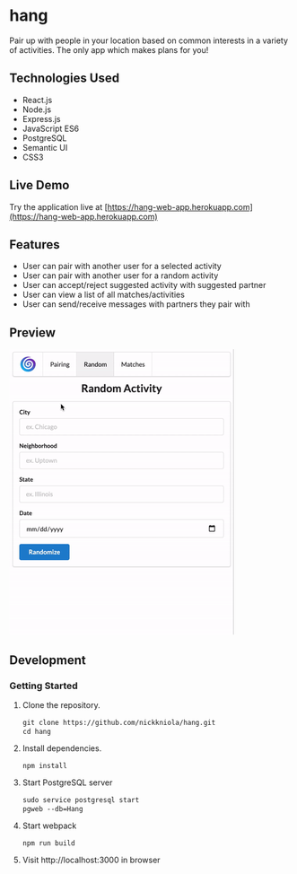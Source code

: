 # hang

Pair up with people in your location based on common interests in a variety of activities. The only app which makes plans for you!

## Technologies Used

- React.js
- Node.js
- Express.js
- JavaScript ES6
- PostgreSQL
- Semantic UI
- CSS3

## Live Demo

Try the application live at [https://hang-web-app.herokuapp.com](https://hang-web-app.herokuapp.com)

## Features
- User can pair with another user for a selected activity
- User can pair with another user for a random activity
- User can accept/reject suggested activity with suggested partner
- User can view a list of all matches/activities
- User can send/receive messages with partners they pair with

## Preview
![Hang](server/public/images/preview.gif)

## Development

### Getting Started

1. Clone the repository.

    ```shell
    git clone https://github.com/nickkniola/hang.git
    cd hang
    ```

2. Install dependencies.

    ```shell
    npm install
    ```

3. Start PostgreSQL server

    ```shell
    sudo service postgresql start
    pgweb --db=Hang
    ```

4. Start webpack

    ```shell
    npm run build
    ```

5. Visit http://localhost:3000 in browser
